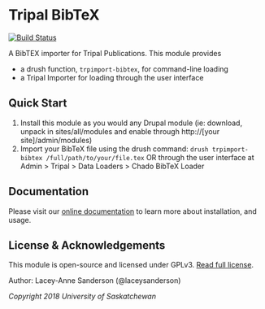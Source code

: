 # Tripal BibTeX

[![Build Status](https://travis-ci.org/UofS-Pulse-Binfo/tripal_bibtex.svg?branch=7.x-3.x)](https://travis-ci.org/UofS-Pulse-Binfo/tripal_bibtex)

A BibTEX importer for Tripal Publications. This module provides 
 - a drush function, `trpimport-bibtex`, for command-line loading
 - a Tripal Importer for loading through the user interface

## Quick Start

1. Install this module as you would any Drupal module (ie: download, unpack in sites/all/modules and enable through http://[your site]/admin/modules)
2. Import your BibTeX file using the drush command: `drush trpimport-bibtex /full/path/to/your/file.tex` OR through the user interface at Admin > Tripal > Data Loaders > Chado BibTeX Loader

## Documentation

Please visit our [online documentation](https://tripal-bibtex.readthedocs.io/en/latest/) to learn more about installation, and usage.

## License & Acknowledgements

This module is open-source and licensed under GPLv3. [Read full license]().

Author: Lacey-Anne Sanderson (@laceysanderson)

_Copyright 2018 University of Saskatchewan_
